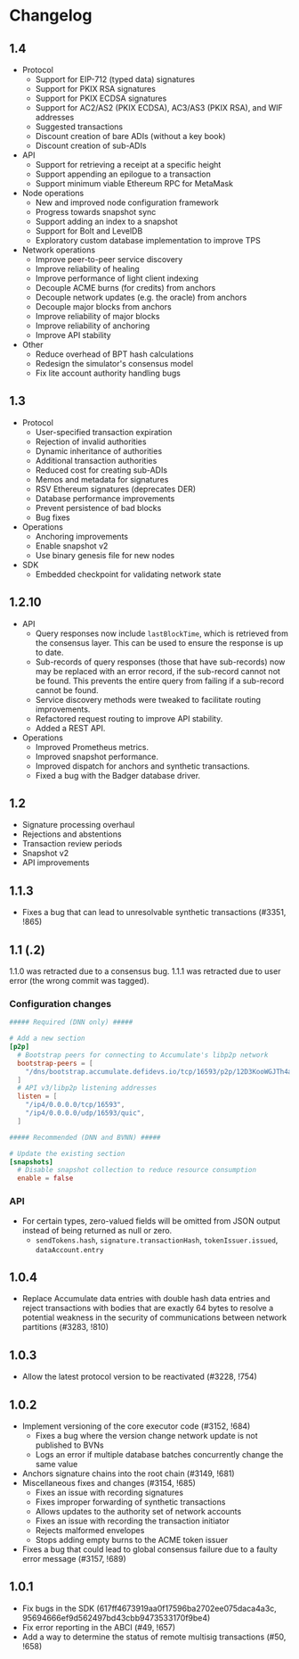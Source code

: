 # Changelog

## 1.4

- Protocol
  - Support for EIP-712 (typed data) signatures
  - Support for PKIX RSA signatures
  - Support for PKIX ECDSA signatures
  - Support for AC2/AS2 (PKIX ECDSA), AC3/AS3 (PKIX RSA), and WIF addresses
  - Suggested transactions
  - Discount creation of bare ADIs (without a key book)
  - Discount creation of sub-ADIs
- API
  - Support for retrieving a receipt at a specific height
  - Support appending an epilogue to a transaction
  - Support minimum viable Ethereum RPC for MetaMask
- Node operations
  - New and improved node configuration framework
  - Progress towards snapshot sync
  - Support adding an index to a snapshot
  - Support for Bolt and LevelDB
  - Exploratory custom database implementation to improve TPS
- Network operations
  - Improve peer-to-peer service discovery
  - Improve reliability of healing
  - Improve performance of light client indexing
  - Decouple ACME burns (for credits) from anchors
  - Decouple network updates (e.g. the oracle) from anchors
  - Decouple major blocks from anchors
  - Improve reliability of major blocks
  - Improve reliability of anchoring
  - Improve API stability
- Other
  - Reduce overhead of BPT hash calculations
  - Redesign the simulator's consensus model
  - Fix lite account authority handling bugs

## 1.3

- Protocol
  - User-specified transaction expiration
  - Rejection of invalid authorities
  - Dynamic inheritance of authorities
  - Additional transaction authorities
  - Reduced cost for creating sub-ADIs
  - Memos and metadata for signatures
  - RSV Ethereum signatures (deprecates DER)
  - Database performance improvements
  - Prevent persistence of bad blocks
  - Bug fixes
- Operations
  - Anchoring improvements
  - Enable snapshot v2
  - Use binary genesis file for new nodes
- SDK
  - Embedded checkpoint for validating network state

## 1.2.10

- API
  - Query responses now include `lastBlockTime`, which is retrieved from the
    consensus layer. This can be used to ensure the response is up to date.
  - Sub-records of query responses (those that have sub-records) now may be
    replaced with an error record, if the sub-record cannot not be found. This
    prevents the entire query from failing if a sub-record cannot be found.
  - Service discovery methods were tweaked to facilitate routing improvements.
  - Refactored request routing to improve API stability.
  - Added a REST API.
- Operations
  - Improved Prometheus metrics.
  - Improved snapshot performance.
  - Improved dispatch for anchors and synthetic transactions.
  - Fixed a bug with the Badger database driver.

## 1.2

- Signature processing overhaul
- Rejections and abstentions
- Transaction review periods
- Snapshot v2
- API improvements

## 1.1.3

- Fixes a bug that can lead to unresolvable synthetic transactions (#3351, !865)

## 1.1 (.2)

1.1.0 was retracted due to a consensus bug. 1.1.1 was retracted due to user
error (the wrong commit was tagged).

### Configuration changes

```toml
##### Required (DNN only) #####

# Add a new section
[p2p]
  # Bootstrap peers for connecting to Accumulate's libp2p network
  bootstrap-peers = [
    "/dns/bootstrap.accumulate.defidevs.io/tcp/16593/p2p/12D3KooWGJTh4aeF7bFnwo9sAYRujCkuVU1Cq8wNeTNGpFgZgXdg",
  ]
  # API v3/libp2p listening addresses
  listen = [
    "/ip4/0.0.0.0/tcp/16593",
    "/ip4/0.0.0.0/udp/16593/quic",
  ]

##### Recommended (DNN and BVNN) #####

# Update the existing section
[snapshots]
  # Disable snapshot collection to reduce resource consumption
  enable = false
```

### API

- For certain types, zero-valued fields will be omitted from JSON output instead
  of being returned as null or zero.
  - `sendTokens.hash`, `signature.transactionHash`, `tokenIssuer.issued`,
    `dataAccount.entry`

## 1.0.4

- Replace Accumulate data entries with double hash data entries and reject
  transactions with bodies that are exactly 64 bytes to resolve a potential
  weakness in the security of communications between network partitions (#3283,
  !810)

## 1.0.3

- Allow the latest protocol version to be reactivated (#3228, !754)

## 1.0.2

- Implement versioning of the core executor code (#3152, !684)
  - Fixes a bug where the version change network update is not published to BVNs
  - Logs an error if multiple database batches concurrently change the same
    value
- Anchors signature chains into the root chain (#3149, !681)
- Miscellaneous fixes and changes (#3154, !685)
  - Fixes an issue with recording signatures
  - Fixes improper forwarding of synthetic transactions
  - Allows updates to the authority set of network accounts
  - Fixes an issue with recording the transaction initiator
  - Rejects malformed envelopes
  - Stops adding empty burns to the ACME token issuer
- Fixes a bug that could lead to global consensus failure due to a faulty error
  message (#3157, !689)

## 1.0.1

- Fix bugs in the SDK (617ff4673919aa0f17596ba2702ee075daca4a3c, 95694666ef9d562497bd43cbb9473533170f9be4)
- Fix error reporting in the ABCI (#49, !657)
- Add a way to determine the status of remote multisig transactions (#50, !658)
